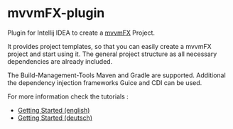 # mvvmFX-plugin
Plugin for Intellij IDEA to create a [mvvmFX](https://github.com/sialcasa/mvvmFX "mvvmFX") Project.

It provides project templates, so that you can easily create a mvvmFX project and start using it. The general project structure as all necessary dependencies are already included.

The Build-Management-Tools Maven and Gradle are supported. Additional the dependency injection frameworks Guice and CDI can be used.

For more information check the tutorials :

* [Getting Started (english)](https://github.com/sialcasa/mvvmFX/wiki/Getting-Started-HelloWorld-%28english%29 "Getting Started (english)")
* [Getting Started (deutsch)](https://github.com/sialcasa/mvvmFX/wiki/Getting-Started-HelloWorld-%28deutsch%29 "Getting Started (deutsch)")
